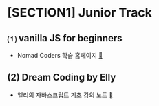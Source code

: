 # [SECTION1] Junior Track
## ⑴ vanilla JS for beginners
* Nomad Coders 학습 홈페이지 [👻](https://nomadcoders.co/javascript-for-beginners/lobby)
## (2) Dream Coding by Elly
* 엘리의 자바스크립트 기초 강의 노트 [👻](https://www.youtube.com/playlist?list=PLv2d7VI9OotTVOL4QmPfvJWPJvkmv6h-2)